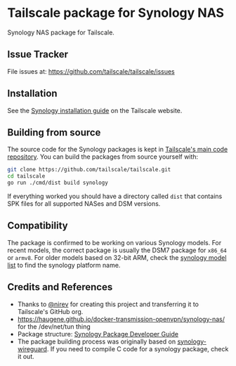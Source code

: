 # Tailscale package for Synology NAS

Synology NAS package for Tailscale.

## Issue Tracker

File issues at: https://github.com/tailscale/tailscale/issues

## Installation

See the [Synology installation
guide](https://tailscale.com/kb/1131/synology/) on the Tailscale
website.

## Building from source

The source code for the Synology packages is kept in [Tailscale's main
code repository](https://github.com/tailscale/tailscale). You can
build the packages from source yourself with:

```bash
git clone https://github.com/tailscale/tailscale.git
cd tailscale
go run ./cmd/dist build synology
```

If everything worked you should have a directory called `dist` that
contains SPK files for all supported NASes and DSM versions.

## Compatibility

The package is confirmed to be working on various Synology models. For
recent models, the correct package is usually the DSM7 package for
`x86_64` or `armv8`. For older models based on 32-bit ARM, check the
[synology model list](docs/platforms.md) to find the synology platform
name.

## Credits and References

- Thanks to [@nirev](https://github.com/nirev) for creating this
  project and transferring it to Tailscale's GitHub org.
- https://haugene.github.io/docker-transmission-openvpn/synology-nas/
  for the /dev/net/tun thing
- Package structure: [Synology Package Developer
  Guide](https://help.synology.com/developer-guide/index.html)
- The package building process was originally based on
  [synology-wireguard](https://github.com/runfalk/synology-wireguard). If
  you need to compile C code for a synology package, check it out.
